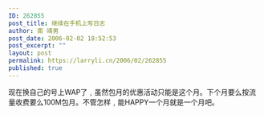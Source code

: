 ```yaml
---
ID: 262855
post_title: 继续在手机上写日志
author: 南 靖男
post_date: 2006-02-02 18:52:53
post_excerpt: ""
layout: post
permalink: https://larryli.cn/2006/02/262855
published: true
---
```

现在换自己的号上WAP了﹐虽然包月的优惠活动只能是这个月。下个月要么按流量收费要么100M包月。不管怎样﹐能HAPPY一个月就是一个月吧。